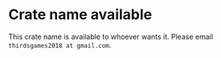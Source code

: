 # Crate name available
This crate name is available to whoever wants it. Please email `thirdsgames2018 at gmail.com`.
